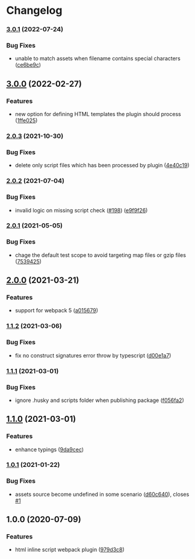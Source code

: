 # Changelog

### [3.0.1](https://github.com/icelam/html-inline-script-webpack-plugin/compare/v3.0.0...v3.0.1) (2022-07-24)


### Bug Fixes

* unable to match assets when filename contains special characters ([ce6be9c](https://github.com/icelam/html-inline-script-webpack-plugin/commit/ce6be9cc09c40cfd85377a62b119bacdf590c67b))

## [3.0.0](https://github.com/icelam/html-inline-script-webpack-plugin/compare/v2.0.3...v3.0.0) (2022-02-27)


### Features

* new option for defining HTML templates the plugin should process ([1ffe025](https://github.com/icelam/html-inline-script-webpack-plugin/commit/1ffe025618685b99a1c37ef6d925b422ae5918c7))

### [2.0.3](https://github.com/icelam/html-inline-script-webpack-plugin/compare/v2.0.2...v2.0.3) (2021-10-30)


### Bug Fixes

* delete only script files which has been processed by plugin ([4e40c19](https://github.com/icelam/html-inline-script-webpack-plugin/commit/4e40c19ee11688f9ee9bbb25196cc30a0f7372ce))

### [2.0.2](https://github.com/icelam/html-inline-script-webpack-plugin/compare/v2.0.1...v2.0.2) (2021-07-04)


### Bug Fixes

* invalid logic on missing script check ([#198](https://github.com/icelam/html-inline-script-webpack-plugin/issues/198)) ([e9f9f26](https://github.com/icelam/html-inline-script-webpack-plugin/commit/e9f9f26a247df31a0f1b4849410a775b477cca76))

### [2.0.1](https://github.com/icelam/html-inline-script-webpack-plugin/compare/v2.0.0...v2.0.1) (2021-05-05)


### Bug Fixes

* chage the default test scope to avoid targeting map files or gzip files ([7539425](https://github.com/icelam/html-inline-script-webpack-plugin/commit/75394251d96d94dbb35ae9b353b9ca6f24c6cec8))

## [2.0.0](https://github.com/icelam/html-inline-script-webpack-plugin/compare/v1.1.2...v2.0.0) (2021-03-21)


### Features

* support for webpack 5 ([a015679](https://github.com/icelam/html-inline-script-webpack-plugin/commit/a0156798e6a80d58d4db52d0fb614bc673cac9f3))

### [1.1.2](https://github.com/icelam/html-inline-script-webpack-plugin/compare/v1.1.1...v1.1.2) (2021-03-06)


### Bug Fixes

* fix no construct signatures error throw by typescript ([d00e1a7](https://github.com/icelam/html-inline-script-webpack-plugin/commit/d00e1a7eb79bb81642246ac81d68807b72bcb06e))

### [1.1.1](https://github.com/icelam/html-inline-script-webpack-plugin/compare/v1.1.0...v1.1.1) (2021-03-01)


### Bug Fixes

* ignore .husky and scripts folder when publishing package ([f056fa2](https://github.com/icelam/html-inline-script-webpack-plugin/commit/f056fa26f242cdca73254f5a0a260a98c4e477d7))

## [1.1.0](https://github.com/icelam/html-inline-script-webpack-plugin/compare/v1.0.1...v1.1.0) (2021-03-01)


### Features

* enhance typings ([9da9cec](https://github.com/icelam/html-inline-script-webpack-plugin/commit/9da9ceca3477a5f82b416a69704b9c790212a738))

### [1.0.1](https://github.com/icelam/html-inline-script-webpack-plugin/compare/v1.0.0...v1.0.1) (2021-01-22)


### Bug Fixes

* assets source become undefined in some scenario ([d60c640](https://github.com/icelam/html-inline-script-webpack-plugin/commit/d60c640eb7eaf0673a4930fc9cf7777b89a2c0ab)), closes [#1](https://github.com/icelam/html-inline-script-webpack-plugin/issues/1)

## 1.0.0 (2020-07-09)


### Features

* html inline script webpack plugin ([979d3c8](https://github.com/icelam/html-inline-script-webpack-plugin/commit/979d3c8bf9699235209f3852c2600756b9a8281c))
